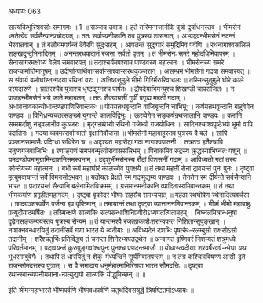 अध्यायः 063

सात्यकिभूरिश्रवसोः समागमः ॥ 1 ॥
सञ्जय उवाच ।
हते तस्मिन्गजानीके पुत्रो दुर्योधनस्तव ।
भीमसेनं ध्नतेत्येवं सर्वसैन्यान्यचोदयत् ॥
ततः सर्वाण्यनीकानि तव पुत्रस्य शासनात् ।
अभ्यद्रवन्भीमसेनं नदन्तं भैरवान्रवान् ॥
तं बलौघमपर्यन्तं देवैरपि सुदुःसहम् ।
आपतन्तं सुदुष्पारं समुद्रिमिव पर्वणि ॥
रथनागाश्वकलिलं शङ्खदुन्दुभिनादितम् ।
अनन्तरथपादातं रजसा सर्वतो वृतम् ॥
तं भीमसेनः समरे महोदधिमिवापरम् ।
सेनासागरमक्षोभ्यं वेलेव समवारयत् ॥
तदाश्चर्यमपश्याम पाण्डवस्य महात्मनः ।
भीमसेनस्य समरे राजन्कर्मातिमानुषम् ॥
उदीर्णान्पार्थिवान्सर्वान्साश्वान्सरथकुञ्जरान् ।
असम्भ्रमं भीमसेनो गदया समवारयत् ॥
स संवार्य बलौघांस्तन्गदया रथिनां वरः ।
अतिष्ठत्तुमुले भीमो गिरिर्मेरुरिवाचलः ॥
तस्मिन्सुतुमुले घोरे काले परमदारुणे ।
भ्रातरश्चैव पुत्राश्च धृष्टद्युम्नश्च पार्षतः ॥
द्रौपदेयाभिमन्युश्च शिखण्डी चापराजितः ।
न प्राजहन्भीमसेनं भये जाते महाबलम् ॥
ततः शैक्यायसीं गुर्वीं प्रगृह्य महतीं गदाम् ।
अधावत्तावकान्योधान्दण्डपाणिरिवान्तकः ॥
पोययन्रथबृन्दानि वाजिबृन्दनि चाभिभूः ।
कर्षयन्रथवृन्दानि बाहुवेगेन पाण्डवः ॥
विनिध्रन्यचतत्सङ्ख्ये युगान्ते कालविद्विभुः ।
ऊरुवेगेन सङ्कर्षन्रथजालानि पाण्डवः ॥
बलानि सम्ममर्दाशु नड्वलानीव कुञ्जरः ।
मृद्गन्रथेभ्यो रथिनो गजेभ्यो गजयोधिनः ॥
सादिनश्चाश्वपृष्ठेभ्यो भूमौ वापि पदातिनः ।
गदया व्यवमत्सर्वान्वातो वृक्षानिवौजसा ॥
भीमसेनो महाबाहुस्तव पुत्रस्य वै बले ।
सापि प्रञ्जानसामासैः प्रदिग्धा रुधिरेण च ॥
अदृश्यत महारौद्रा गदा नागाश्वपातनी ।
तत्रतत्र हतैश्चापि मनुष्यगजवाजिभिः ॥
रणाङ्गणं समभवन्मृत्योरावाससन्निभम् ।
पिनाकमिव रुद्रस्य क्रुद्धस्याभिघ्नतः पशून् ॥
यमदण्डोपमामुग्रामिन्द्राशनिसमस्वनाम् ।
ददृशुर्भीमसेनस्य रौद्रां विशसनीं गदाम् ॥
आविध्यतो गदां तस्य कौन्तेयस्य महात्मनः ।
बभौ रूपं महाघोरं कालस्येव युगक्षये ॥
तं तथा महतीं सेनां द्रावयन्तं पुनः पुनः ।
दृष्ट्वा मृत्युमवायान्तं सर्वे विमनसोऽभवन् ॥
यतोयतः प्रेक्षते स्म गदामुद्यम्य पाण्डवः ।
तेनतेन स्म दीर्यन्ते सर्वसैन्यानि भारत ॥
प्रदारयन्तं सैन्यानि बलेनामितविक्रमम् ।
ग्रसमानमनीकानि व्यादितास्यमिवान्तकम् ॥
तं तथा भीमकर्माणं प्रगृहीतमहागदम् ।
दृष्ट्वा वृकोदरं भीष्मः सहसैव समभ्ययात् ॥
महता रथघोषेण रथेनादित्यवर्चसा ।
छादयञ्शरवर्षेण पर्जन्य इव वृष्टिमान् ॥
तमायान्तं तथा दृष्ट्वा व्यात्ताननमिवान्तकम् ।
भीष्मं भीमो महाबाहुः प्रत्युदीयादमर्षितः ॥
तस्मिन्क्षणे सात्यकिः सत्यसन्धःशिनिप्रवीरोऽभ्यपतत्पितामहम् ।
निघ्नन्नमित्रान्धनुषा दृढेनसङ्कम्पयंस्तव पुत्रस्य सैन्यम् ॥
तं यान्तमश्वै रजतप्रकाशैःशरान्वपन्तं निशितान्सुपुङ्खान् ।
नाशक्नवन्धारयितुं तदानींसर्वे गणा भारत ये त्वदीयाः ॥
अविध्यदेनं दशभिः पृषत्कैः-रलम्बुसो राक्षसोऽसौ तदानीम् ।
शरैश्चतुर्भिः प्रतिविद्ध्य तं चनप्ता शिनेरभ्यपतद्रथेन ॥
अन्वागतं वृष्णिवरं निशम्यतं शत्रुमध्ये परिवर्तमानम् ।
प्रद्रावयन्तं कुरुपुङ्गवांश्चपुनः पुनश्च प्रणदन्तमाजौ ॥
योधास्त्वदीयाः शरवर्षैरवर्ष-न्मेघा यथा भूधरमम्बुवेगैः ।
तथापि तं धारयितुं न शेकु-र्मध्यन्दिने सूर्यमिवातपन्तम् ॥
न तत्र कश्चिन्नविषण्ण आसी-दृते राजन्सोमदत्तस्य पुत्रात् ।
स वै समादाय धनुर्महात्माभिरिश्रवा भारत सौमदत्तिः ॥
दृष्ट्वा रथान्स्वान्व्यपनीयमाना-न्प्रत्युद्ययौ सात्यकिं योद्धुमिच्छन् ॥ ॥

इति श्रीमन्महाभारते भीष्मपर्वणि भीष्मवधपर्वणि चतुर्थदिवसयुद्धे त्रिषष्टितमोऽध्यायः ॥
